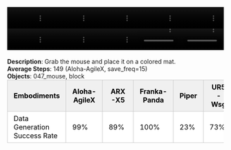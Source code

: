 <!DOCTYPE html>
<html lang="en">
<body>
    <div style="display: flex;">
        <video src="./task_video_clean/place_mouse_pad/aloha-agilex_head.mp4" controls loop muted autoplay style="width: 20.0%;"></video>
        <video src="./task_video_clean/place_mouse_pad/franka-panda_head.mp4" controls loop muted autoplay style="width: 20.0%;"></video>
        <video src="./task_video_clean/place_mouse_pad/ARX-X5_head.mp4" controls loop muted autoplay style="width: 20.0%;"></video>
        <video src="./task_video_clean/place_mouse_pad/piper_head.mp4" controls loop muted autoplay style="width: 20.0%;"></video>
        <video src="./task_video_clean/place_mouse_pad/ur5-wsg_head.mp4" controls loop muted autoplay style="width: 20.0%;"></video>
    </div>
    <div style="display: flex;">
        <video src="./task_video_clean/place_mouse_pad/aloha-agilex_world.mp4" controls loop muted autoplay style="width: 20.0%;"></video>
        <video src="./task_video_clean/place_mouse_pad/franka-panda_world.mp4" controls loop muted autoplay style="width: 20.0%;"></video>
        <video src="./task_video_clean/place_mouse_pad/ARX-X5_world.mp4" controls loop muted autoplay style="width: 20.0%;"></video>
        <video src="./task_video_clean/place_mouse_pad/piper_world.mp4" controls loop muted autoplay style="width: 20.0%;"></video>
        <video src="./task_video_clean/place_mouse_pad/ur5-wsg_world.mp4" controls loop muted autoplay style="width: 20.0%;"></video>
    </div>
    <br><b>Description</b>: Grab the mouse and place it on a colored mat.<br>
    <b>Average Steps</b>: 149 (Aloha-AgileX, save_freq=15)<br>
    <b>Objects</b>: 047_mouse, block<br>
    <table style="margin:0 auto;border-collapse:collapse;width:auto;min-width:180px;background-color:white;">
        <thead>
            <tr style="background:#f0f0f0;">
                <th style="border:1px solid #ccc;padding:6px 14px;color:black;">Embodiments</th>
                <th style="border:1px solid #ccc;padding:6px 14px;color:black;">Aloha-AgileX</th>
                <th style="border:1px solid #ccc;padding:6px 14px;color:black;">ARX-X5</th>
                <th style="border:1px solid #ccc;padding:6px 14px;color:black;">Franka-Panda</th>
                <th style="border:1px solid #ccc;padding:6px 14px;color:black;">Piper</th>
                <th style="border:1px solid #ccc;padding:6px 14px;color:black;">UR5-Wsg</th>
            </tr>
        </thead>
        <tbody>
            <tr style="background:white;">
                <td style="border:1px solid #ccc;padding:6px 14px;color:black;">Data Generation Success Rate</td>
                <td style="border:1px solid #ccc;padding:6px 14px;color:black;">99%</td>
                <td style="border:1px solid #ccc;padding:6px 14px;color:black;">89%</td>
                <td style="border:1px solid #ccc;padding:6px 14px;color:black;">100%</td>
                <td style="border:1px solid #ccc;padding:6px 14px;color:black;">23%</td>
                <td style="border:1px solid #ccc;padding:6px 14px;color:black;">73%</td>
            </tr>
        </tbody>
    </table>
</body>
</html>
